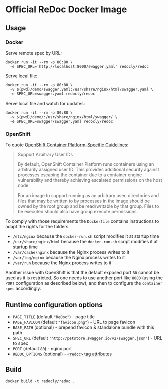 # Official ReDoc Docker Image

## Usage ##

### Docker

Serve remote spec by URL:

    docker run -it --rm -p 80:80 \
      -e SPEC_URL='http://localhost:8000/swagger.yaml' redocly/redoc

Serve local file:

    docker run -it --rm -p 80:80 \
      -v $(pwd)/demo/swagger.yaml:/usr/share/nginx/html/swagger.yaml \
      -e SPEC_URL=swagger.yaml redocly/redoc

Serve local file and watch for updates:

    docker run -it --rm -p 80:80 \
      -v $(pwd)/demo/:/usr/share/nginx/html/swagger/ \
      -e SPEC_URL=swagger/swagger.yaml redocly/redoc

### OpenShift

To quote [OpenShift Container Platform-Specific Guidelines](https://docs.openshift.com/container-platform/3.11/creating_images/guidelines.html#openshift-specific-guidelines):

> Support Arbitrary User IDs
>
> By default, OpenShift Container Platform runs containers using an arbitrarily assigned user ID. This provides additional security against processes escaping the container due to a container engine vulnerability and thereby achieving escalated permissions on the host node.
>
> For an image to support running as an arbitrary user, directories and files that may be written to by processes in the image should be owned by the root group and be read/writable by that group. Files to be executed should also have group execute permissions.

To comply with those requirements the `Dockerfile` contains instructions to adapt the rights for the folders:

- `/etc/nginx` because the `docker-run.sh` script modifies it at startup time
- `/usr/share/nginx/html` because the `docker-run.sh` script modifies it at startup time
- `/var/cache/nginx` because the Nginx process writes to it
- `/var/log/nginx` because the Nginx process writes to it
- `/var/run` because the Nginx process writes to it

Another issue with OpenShift is that the default exposed port `80` cannot be used as it is restricted. So one needs to use another port like `8080` (using the `PORT` configuration as described below), and then to configure the `container spec` accordingly.

## Runtime configuration options

- `PAGE_TITLE` (default `"ReDoc"`) - page title
- `PAGE_FAVICON` (default `"favicon.png"`) - URL to page favicon
- `BASE_PATH` (optional) - prepend favicon & standalone bundle with this path
- `SPEC_URL` (default `"http://petstore.swagger.io/v2/swagger.json"`) - URL to spec
- `PORT` (default `80`) - nginx port
- `REDOC_OPTIONS` (optional) - [`<redoc>` tag attributes](https://github.com/Redocly/redoc#redoc-tag-attributes)

## Build

    docker build -t redocly/redoc .
